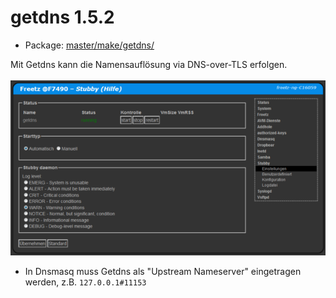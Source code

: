 # getdns 1.5.2
 - Package: [master/make/getdns/](https://github.com/Freetz-NG/freetz-ng/tree/master/make/getdns/)

Mit Getdns  kann die Namensauflösung via DNS-over-TLS erfolgen.<br>
<br>
<a href='../screenshots/000-PKG_getdns.png'><img src='../screenshots/000-PKG_getdns_md.png'></a>
<br>

 * In Dnsmasq muss Getdns als "Upstream Nameserver" eingetragen werden, z.B. ```127.0.0.1#11153```

